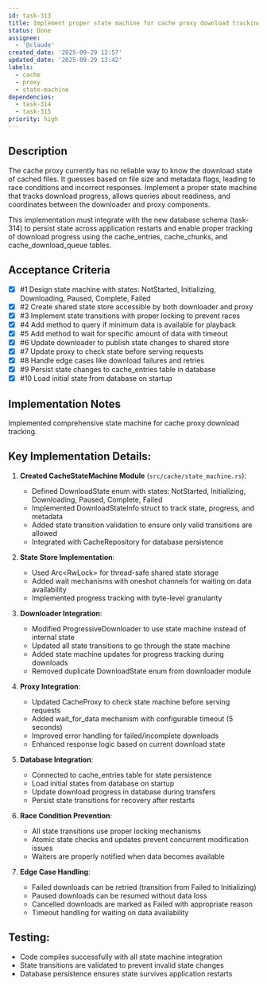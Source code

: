 ```yaml
---
id: task-313
title: Implement proper state machine for cache proxy download tracking
status: Done
assignee:
  - '@claude'
created_date: '2025-09-29 12:57'
updated_date: '2025-09-29 13:42'
labels:
  - cache
  - proxy
  - state-machine
dependencies:
  - task-314
  - task-315
priority: high
---
```


## Description

The cache proxy currently has no reliable way to know the download state of cached files. It guesses based on file size and metadata flags, leading to race conditions and incorrect responses. Implement a proper state machine that tracks download progress, allows queries about readiness, and coordinates between the downloader and proxy components.

This implementation must integrate with the new database schema (task-314) to persist state across application restarts and enable proper tracking of download progress using the cache_entries, cache_chunks, and cache_download_queue tables.

## Acceptance Criteria
<!-- AC:BEGIN -->
- [x] #1 Design state machine with states: NotStarted, Initializing, Downloading, Paused, Complete, Failed
- [x] #2 Create shared state store accessible by both downloader and proxy
- [x] #3 Implement state transitions with proper locking to prevent races
- [x] #4 Add method to query if minimum data is available for playback
- [x] #5 Add method to wait for specific amount of data with timeout
- [x] #6 Update downloader to publish state changes to shared store
- [x] #7 Update proxy to check state before serving requests
- [x] #8 Handle edge cases like download failures and retries
- [x] #9 Persist state changes to cache_entries table in database
- [x] #10 Load initial state from database on startup
<!-- AC:END -->

## Implementation Notes

Implemented comprehensive state machine for cache proxy download tracking.

## Key Implementation Details:

1. **Created CacheStateMachine Module** (`src/cache/state_machine.rs`):
   - Defined DownloadState enum with states: NotStarted, Initializing, Downloading, Paused, Complete, Failed
   - Implemented DownloadStateInfo struct to track state, progress, and metadata
   - Added state transition validation to ensure only valid transitions are allowed
   - Integrated with CacheRepository for database persistence

2. **State Store Implementation**:
   - Used Arc<RwLock<HashMap>> for thread-safe shared state storage
   - Added wait mechanisms with oneshot channels for waiting on data availability
   - Implemented progress tracking with byte-level granularity

3. **Downloader Integration**:
   - Modified ProgressiveDownloader to use state machine instead of internal state
   - Updated all state transitions to go through the state machine
   - Added state machine updates for progress tracking during downloads
   - Removed duplicate DownloadState enum from downloader module

4. **Proxy Integration**:
   - Updated CacheProxy to check state machine before serving requests
   - Added wait_for_data mechanism with configurable timeout (5 seconds)
   - Improved error handling for failed/incomplete downloads
   - Enhanced response logic based on current download state

5. **Database Integration**:
   - Connected to cache_entries table for state persistence
   - Load initial states from database on startup
   - Update download progress in database during transfers
   - Persist state transitions for recovery after restarts

6. **Race Condition Prevention**:
   - All state transitions use proper locking mechanisms
   - Atomic state checks and updates prevent concurrent modification issues
   - Waiters are properly notified when data becomes available

7. **Edge Case Handling**:
   - Failed downloads can be retried (transition from Failed to Initializing)
   - Paused downloads can be resumed without data loss
   - Cancelled downloads are marked as Failed with appropriate reason
   - Timeout handling for waiting on data availability

## Testing:
- Code compiles successfully with all state machine integration
- State transitions are validated to prevent invalid state changes
- Database persistence ensures state survives application restarts
